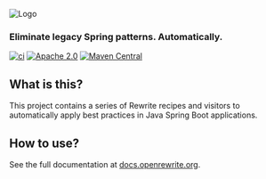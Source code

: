 ![Logo](https://github.com/openrewrite/rewrite/raw/master/doc/logo-oss.png)
### Eliminate legacy Spring patterns. Automatically.

[![ci](https://github.com/openrewrite/rewrite-spring/actions/workflows/ci.yml/badge.svg)](https://github.com/openrewrite/rewrite-spring/actions/workflows/ci.yml)
[![Apache 2.0](https://img.shields.io/github/license/openrewrite/rewrite-spring.svg)](https://www.apache.org/licenses/LICENSE-2.0)
[![Maven Central](https://img.shields.io/maven-central/v/org.openrewrite.recipe/rewrite-spring.svg)](https://mvnrepository.com/artifact/org.openrewrite.recipe/rewrite-spring)

## What is this?

This project contains a series of Rewrite recipes and visitors to automatically apply best practices in Java Spring Boot applications. 

## How to use?

See the full documentation at [docs.openrewrite.org](https://docs.openrewrite.org/).
